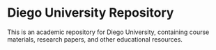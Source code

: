 # Diego University Repository

This is an academic repository for Diego University, containing course materials, research papers, and other educational resources.
